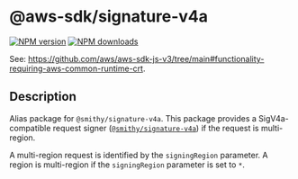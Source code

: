 # @aws-sdk/signature-v4a

[![NPM version](https://img.shields.io/npm/v/@aws-sdk/signature-v4a/latest.svg)](https://www.npmjs.com/package/@aws-sdk/signature-v4a)
[![NPM downloads](https://img.shields.io/npm/dm/@aws-sdk/signature-v4a.svg)](https://www.npmjs.com/package/@aws-sdk/signature-v4a)

See: https://github.com/aws/aws-sdk-js-v3/tree/main#functionality-requiring-aws-common-runtime-crt.

## Description

Alias package for `@smithy/signature-v4a`. This package provides a SigV4a-compatible request signer ([`@smithy/signature-v4a`](https://www.npmjs.com/package/@smithy/signature-v4a)) if the request is multi-region.

A multi-region request is identified by the `signingRegion` parameter. A region is multi-region if the `signingRegion`
parameter is set to `*`.
